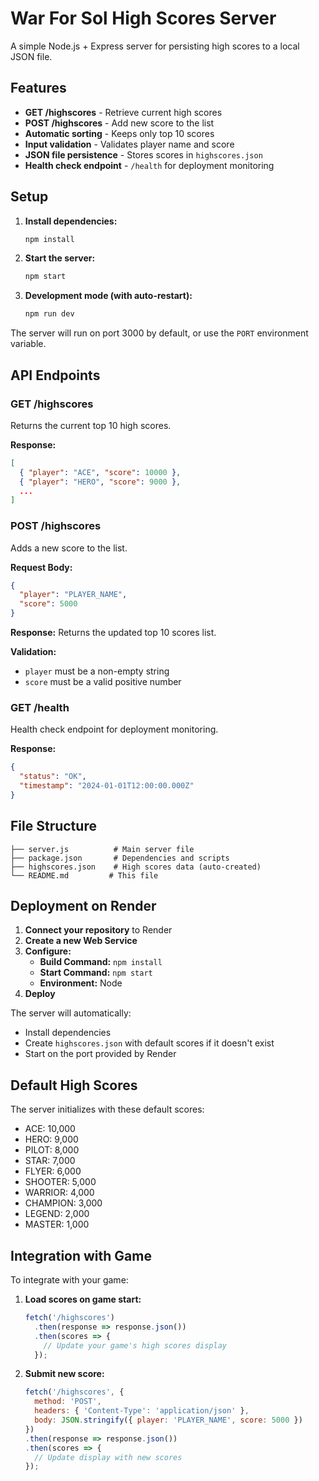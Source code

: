 # War For Sol High Scores Server

A simple Node.js + Express server for persisting high scores to a local JSON file.

## Features

- **GET /highscores** - Retrieve current high scores
- **POST /highscores** - Add new score to the list
- **Automatic sorting** - Keeps only top 10 scores
- **Input validation** - Validates player name and score
- **JSON file persistence** - Stores scores in `highscores.json`
- **Health check endpoint** - `/health` for deployment monitoring

## Setup

1. **Install dependencies:**
   ```bash
   npm install
   ```

2. **Start the server:**
   ```bash
   npm start
   ```

3. **Development mode (with auto-restart):**
   ```bash
   npm run dev
   ```

The server will run on port 3000 by default, or use the `PORT` environment variable.

## API Endpoints

### GET /highscores
Returns the current top 10 high scores.

**Response:**
```json
[
  { "player": "ACE", "score": 10000 },
  { "player": "HERO", "score": 9000 },
  ...
]
```

### POST /highscores
Adds a new score to the list.

**Request Body:**
```json
{
  "player": "PLAYER_NAME",
  "score": 5000
}
```

**Response:**
Returns the updated top 10 scores list.

**Validation:**
- `player` must be a non-empty string
- `score` must be a valid positive number

### GET /health
Health check endpoint for deployment monitoring.

**Response:**
```json
{
  "status": "OK",
  "timestamp": "2024-01-01T12:00:00.000Z"
}
```

## File Structure

```
├── server.js          # Main server file
├── package.json       # Dependencies and scripts
├── highscores.json    # High scores data (auto-created)
└── README.md         # This file
```

## Deployment on Render

1. **Connect your repository** to Render
2. **Create a new Web Service**
3. **Configure:**
   - **Build Command:** `npm install`
   - **Start Command:** `npm start`
   - **Environment:** Node
4. **Deploy**

The server will automatically:
- Install dependencies
- Create `highscores.json` with default scores if it doesn't exist
- Start on the port provided by Render

## Default High Scores

The server initializes with these default scores:
- ACE: 10,000
- HERO: 9,000
- PILOT: 8,000
- STAR: 7,000
- FLYER: 6,000
- SHOOTER: 5,000
- WARRIOR: 4,000
- CHAMPION: 3,000
- LEGEND: 2,000
- MASTER: 1,000

## Integration with Game

To integrate with your game:

1. **Load scores on game start:**
   ```javascript
   fetch('/highscores')
     .then(response => response.json())
     .then(scores => {
       // Update your game's high scores display
     });
   ```

2. **Submit new score:**
   ```javascript
   fetch('/highscores', {
     method: 'POST',
     headers: { 'Content-Type': 'application/json' },
     body: JSON.stringify({ player: 'PLAYER_NAME', score: 5000 })
   })
   .then(response => response.json())
   .then(scores => {
     // Update display with new scores
   });
   ```